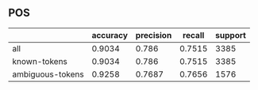 
## POS

|                  | accuracy | precision | recall | support |
|------------------|----------|-----------|--------|---------|
| all              | 0.9034   | 0.786     | 0.7515 | 3385    |
| known-tokens     | 0.9034   | 0.786     | 0.7515 | 3385    |
| ambiguous-tokens | 0.9258   | 0.7687    | 0.7656 | 1576    |


